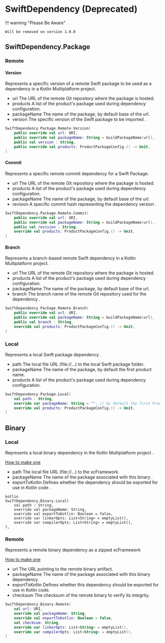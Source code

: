 # SwiftDependency (Deprecated)

!!! warning "Please Be Aware"

    Will be removed on version 1.0.0

## SwiftDependency.Package

### Remote

#### Version

Represents a specific version of a remote Swift package to be used
as a dependency in a Kotlin Multiplatform project.

- url The URL of the remote Git repository where the package is hosted.
- products A list of the product's package used during dependency configuration.
- packageName The name of the package, by default base of the url.
- version The specific version of the Swift package to be imported .

``` kotlin
SwiftDependency.Package.Remote.Version(
    public override val url: URI,
    public override val packageName: String = buildPackageName(url),
    public val version : String,
    public override val products: ProductPackageConfig.() -> Unit,
)
```

#### Commit

Represents a specific remote commit dependency for a Swift Package.

- url The URL of the remote Git repository where the package is hosted.
- products A list of the product's package used during dependency configuration.
- packageName The name of the package, by default base of the url.
- revision A specific commit hash representing the dependency version .

``` kotlin
SwiftDependency.Package.Remote.Commit(
    public override val url: URI,
    public override val packageName: String = buildPackageName(url),
    public val revision : String,
    override val products: ProductPackageConfig.() -> Unit,
)
```

#### Branch

Represents a branch-based remote Swift dependency in a Kotlin Multiplatform project.

- url The URL of the remote Git repository where the package is hosted.
- products A list of the product's package used during dependency configuration.
- packageName The name of the package, by default base of the url.
- branch The branch name of the remote Git repository used for the dependency .

``` kotlin
SwiftDependency.Package.Remote.Branch(
    public override val url: URI,
    public override val packageName: String = buildPackageName(url),
    public val branch : String,
    override val products: ProductPackageConfig.() -> Unit,
)
```

### Local

Represents a local Swift package dependency .

- path The local file URL (file://...) to the local Swift package folder.
- packageName The name of the package, by default the first product name.
- products A list of the product's package used during dependency configuration.

``` kotlin
SwiftDependency.Package.Local(
    val path : String,
    override var packageName: String = "", // by default the first ProductName
    override val products: ProductPackageConfig.() -> Unit,
)
```

## Binary

### Local

Represents a local binary dependency in the Kotlin Multiplatform project .

[How to make one](https://www.avanderlee.com/swift/binary-targets-swift-package-manager/#local-binary-targets)

- path The local file URL (file://...) to the xcFramework.
- packageName The name of the package associated with this binary .
- exportToKotlin Defines whether the dependency should be exported for use in Kotlin code .

```
kotlin
SwiftDependency.Binary.Local(
    val path : String,
    override val packageName: String,
    override val exportToKotlin: Boolean = false,
    override var linkerOpts: List<String> = emptyList(),
    override var compilerOpts: List<String> = emptyList(),
),
```

### Remote

Represents a remote binary dependency as a zipped xcFramework

[How to make one](https://www.avanderlee.com/swift/binary-targets-swift-package-manager/#defining-a-binary-target)

- url The URL pointing to the remote binary artifact.
- packageName The name of the package associated with this binary dependency.
- exportToKotlin Defines whether this dependency should be exported for use in Kotlin code.
- checksum The checksum of the remote binary to verify its integrity.

``` kotlin
SwiftDependency.Binary.Remote(
    val url: URI,
    override val packageName: String,
    override val exportToKotlin: Boolean = false,
    val checksum: String,
    override var linkerOpts: List<String> = emptyList(),
    override var compilerOpts: List<String> = emptyList(),
)
```
